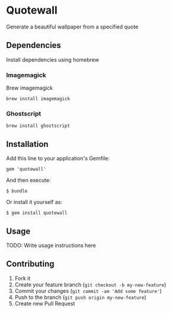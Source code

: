 # Quotewall

Generate a beautiful wallpaper from a specified quote

## Dependencies

Install dependencies using homebrew

### Imagemagick

Brew imagemagick

    brew install imagemagick

### Ghostscript

    brew install ghostscript

## Installation

Add this line to your application's Gemfile:

    gem 'quotewall'

And then execute:

    $ bundle

Or install it yourself as:

    $ gem install quotewall

## Usage

TODO: Write usage instructions here

## Contributing

1. Fork it
2. Create your feature branch (`git checkout -b my-new-feature`)
3. Commit your changes (`git commit -am 'Add some feature'`)
4. Push to the branch (`git push origin my-new-feature`)
5. Create new Pull Request
